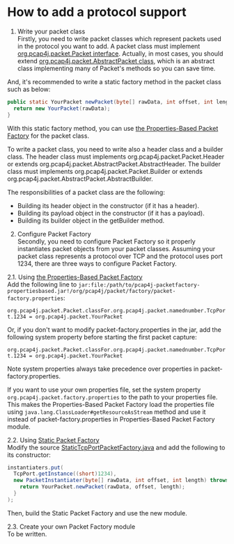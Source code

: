 How to add a protocol support
=============================

1. Write your packet class<br>
  Firstly, you need to write packet classes which represent packets used in the protocol you want to add.
  A packet class must implement [org.pcap4j.packet.Packet interface](https://github.com/kaitoy/pcap4j/blob/master/pcap4j-core/src/main/java/org/pcap4j/packet/Packet.java).
  Actually, in most cases, you should extend [org.pcap4j.packet.AbstractPacket class](https://github.com/kaitoy/pcap4j/blob/master/pcap4j-core/src/main/java/org/pcap4j/packet/AbstractPacket.java),
  which is an abstract class implementing many of Packet's methods so you can save time.
  
  And, it's recommended to write a static factory method in the packet class such as below:
  
  ```java
  public static YourPacket newPacket(byte[] rawData, int offset, int length) {
    return new YourPacket(rawData);
  }
  ```
  
  With this static factory method, you can use [the Properties-Based Packet Factory](/www/PacketFactory.md#properties-based-packet-factory) for the packet class.
  
  To write a packet class, you need to write also a header class and a builder class.
  The header class must implements org.pcap4j.packet.Packet.Header or extends org.pcap4j.packet.AbstractPacket.AbstractHeader.
  The builder class must implements org.pcap4j.packet.Packet.Builder or extends org.pcap4j.packet.AbstractPacket.AbstractBuilder.
  
  The responsibilities of a packet class are the following:
  * Building its header object in the constructor (if it has a header).
  * Building its payload object in the constructor (if it has a payload).
  * Building its builder object in the getBuilder method.

2. Configure Packet Factory<br>
  Secondly, you need to configure Packet Factory so it properly instantiates packet objects from your packet classes.
  Assuming your packet class represents a protocol over TCP and the protocol uses port 1234,
  there are three ways to configure Packet Factory.
  
  2.1. Using [the Properties-Based Packet Factory](/www/PacketFactory.md#properties-based-packet-factory)<br>
  Add the following line to `jar:file:/path/to/pcap4j-packetfactory-propertiesbased.jar!/org/pcap4j/packet/factory/packet-factory.properties`:
  
  ```org.pcap4j.packet.Packet.classFor.org.pcap4j.packet.namednumber.TcpPort.1234 = org.pcap4j.packet.YourPacket```
  
  Or, if you don't want to modify packet-factory.properties in the jar, add the following system property before starting the first packet capture:
  
  ```org.pcap4j.packet.Packet.classFor.org.pcap4j.packet.namednumber.TcpPort.1234 = org.pcap4j.packet.YourPacket```
  
  Note system properties always take precedence over properties in packet-factory.properties.
  
  If you want to use your own properties file, set the system property `org.pcap4j.packet.factory.properties` to the path to your properties file.
  This makes the Properties-Based Packet Factory load the properties file using `java.lang.ClassLoader#getResourceAsStream` method and
  use it instead of packet-factory.properties in Properties-Based Packet Factory module.
  
  2.2. Using [Static Packet Factory](#static-packet-factory)<br>
  Modify the source [StaticTcpPortPacketFactory.java](https://github.com/kaitoy/pcap4j/blob/master/pcap4j-packetfactory-static/src/main/java/org/pcap4j/packet/factory/StaticTcpPortPacketFactory.java)
  and add the following to its constructor:
  
  ```java
  instantiaters.put(
    TcpPort.getInstance((short)1234),
    new PacketInstantiater(byte[] rawData, int offset, int length) throws IllegalRawDataException {
      return YourPacket.newPacket(rawData, offset, length);
    }
  );
  ```
  
  Then, build the Static Packet Factory and use the new module.
  
  2.3. Create your own Packet Factory module<br>
  To be written.
